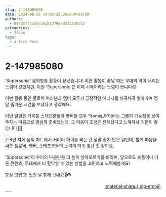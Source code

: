 ```yaml
---
slug: 2-147985080
date: 2024-08-26 14:00:25.266000+09:00
authors:
  - 01435f74a49ba8a519705ad242348232
categories:
  - Jisun
tags:
  - Artist Post
---
```


# 2-147985080

<div class="post-container" markdown="1">
<div class="content-container md-sidebar__scrollwrap" markdown="1">

'Supersonic' 음악방송 활동이 끝났습니다! 이전 활동이 끝날 때는 무대의 막이 내리는 느낌이 강했지만, 이번 'Supersonic'은 이제 시작이라는 느낌이 듭니다😊<br><br>이번 활동 동안 플로버 여러분과 멤버 모두가 긍정적인 에너지를 차곡차곡 쌓아가며 정말 즐거운 시간을 보냈다고 생각해요. <br><br>이번 앨범은 가까운 스태프분들과 멤버들 모두 'fromis_9'이라는 그룹의 가능성을 보여주자는 마음으로 열심히 준비했는데, 그 마음이 조금은 전해졌다고 느껴져서 기분이 좋습니다💪🏼<br><br>7-8년 차에 음악 차트에서 커리어 하이를 찍는 건 정말 쉽지 않은 일인데, 함께 마음을 써준 플로버, 멤버, 스태프분들의 노력이 더욱 빛난 것 같아요.<br><br>'Supersonic'이 우리의 마음만큼 더 높이 날아오르기를 바라며, 앞으로도 숏폼이나 다른 콘텐츠, 무대에서 더 활약할 수 있는 방법을 고민하고 노력해볼게요!<br><br>항상 고맙고! 멋진 날 함께 보내요🌿☘️

</div>
</div>

<div style="text-align: right;" markdown="1">
<a href="https://weverse.io/fromis9/artist/2-147985080" style="text-align: right;">:material-share:{.big-emoji}</a>
</div>
---
